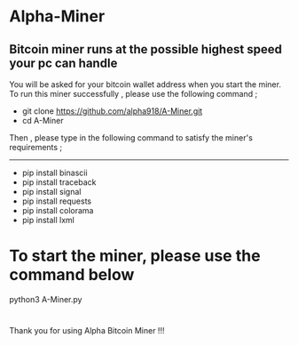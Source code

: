 # Alpha-Miner
Bitcoin miner runs at the possible highest speed your pc can handle
---
You will be asked for your bitcoin wallet address when you start the miner.
To run this miner successfully , please use the following command ;

- git clone https://github.com/alpha918/A-Miner.git
- cd A-Miner

Then , please type in the following command to satisfy the miner's requirements ;

--- 

- pip install binascii
- pip install traceback
- pip install signal
- pip install requests
- pip install colorama
- pip install lxml

# To start the miner, please use the command below
python3 A-Miner.py
#
Thank you for using Alpha Bitcoin Miner !!!
